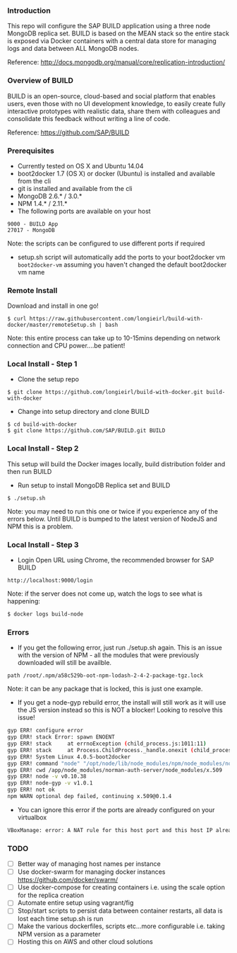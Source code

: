 ### Introduction
This repo will configure the SAP BUILD application using a three node MongoDB replica set. BUILD is based on the MEAN stack so the
entire stack is exposed via Docker containers with a central data store for managing logs and data between ALL MongoDB nodes.

Reference: http://docs.mongodb.org/manual/core/replication-introduction/

### Overview of BUILD
BUILD is an open-source, cloud-based and social platform that enables users, even those with no UI development knowledge, to easily create fully interactive prototypes with realistic data, share them with colleagues and consolidate this feedback without writing a line of code.

Reference: https://github.com/SAP/BUILD

### Prerequisites
- Currently tested on OS X and Ubuntu 14.04
- boot2docker 1.7 (OS X) or docker (Ubuntu) is installed and available from the cli
- git is installed and available from the cli
- MongoDB 2.6.* / 3.0.*
- NPM 1.4.* / 2.11.*
- The following ports are available on your host
```
9000 - BUILD App
27017 - MongoDB
```
Note: the scripts can be configured to use different ports if required
- setup.sh script will automatically add the ports to your boot2docker vm ```boot2docker-vm``` assuming you haven't changed the default boot2docker vm name

### Remote Install
Download and install in one go!

```
$ curl https://raw.githubusercontent.com/longieirl/build-with-docker/master/remoteSetup.sh | bash
```
Note: this entire process can take up to 10-15mins depending on network connection and CPU power....be patient!

### Local Install - Step 1
- Clone the setup repo
```
$ git clone https://github.com/longieirl/build-with-docker.git build-with-docker
```

- Change into setup directory and clone BUILD
```
$ cd build-with-docker
$ git clone https://github.com/SAP/BUILD.git BUILD
```

### Local Install - Step 2
This setup will build the Docker images locally, build distribution folder and then run BUILD

- Run setup to install MongoDB Replica set and BUILD
```
$ ./setup.sh
```
Note: you may need to run this one or twice if you experience any of the errors below. Until BUILD is bumped to the latest version of NodeJS and NPM this is a problem.

### Local Install - Step 3

- Login
Open URL using Chrome, the recommended browser for SAP BUILD
```
http://localhost:9000/login
```
Note: if the server does not come up, watch the logs to see what is happening:
```sh
$ docker logs build-node
```

### Errors
- If you get the following error, just run ./setup.sh again. This is an issue with the version of NPM - all the modules that were previously downloaded will still be availble.
```
path /root/.npm/a58c529b-oot-npm-lodash-2-4-2-package-tgz.lock
```
Note: it can be any package that is locked, this is just one example.

- If you get a node-gyp rebuild error, the install will still work as it will use the JS version instead so this is NOT a blocker! Looking to resolve this issue!
```sh
gyp ERR! configure error 
gyp ERR! stack Error: spawn ENOENT
gyp ERR! stack     at errnoException (child_process.js:1011:11)
gyp ERR! stack     at Process.ChildProcess._handle.onexit (child_process.js:802:34)
gyp ERR! System Linux 4.0.5-boot2docker
gyp ERR! command "node" "/opt/node/lib/node_modules/npm/node_modules/node-gyp/bin/node-gyp.js" "rebuild"
gyp ERR! cwd /app/node_modules/norman-auth-server/node_modules/x.509
gyp ERR! node -v v0.10.38
gyp ERR! node-gyp -v v1.0.1
gyp ERR! not ok 
npm WARN optional dep failed, continuing x.509@0.1.4
```

- You can ignore this error if the ports are already configured on your virtualbox
```sh
VBoxManage: error: A NAT rule for this host port and this host IP already exists
```

### TODO
- [ ] Better way of managing host names per instance
- [ ] Use docker-swarm for managing docker instances https://github.com/docker/swarm/
- [ ] Use docker-compose for creating containers i.e. using the scale option for the replica creation
- [ ] Automate entire setup using vagrant/fig
- [ ] Stop/start scripts to persist data between container restarts, all data is lost each time setup.sh is run
- [ ] Make the various dockerfiles, scripts etc...more configurable i.e. taking NPM version as a parameter 
- [ ] Hosting this on AWS and other cloud solutions
